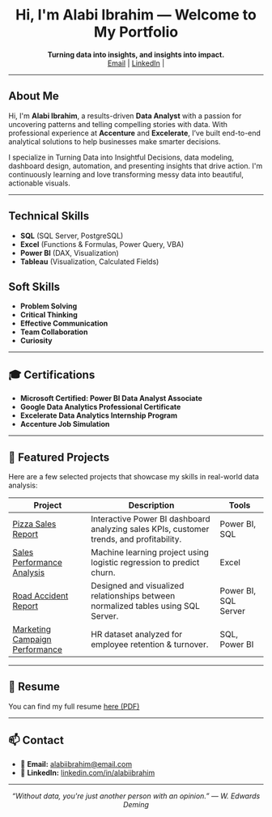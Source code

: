 <h1 align="center">Hi, I'm Alabi Ibrahim — Welcome to My Portfolio</h1>

<p align="center">
  <b>Turning data into insights, and insights into impact.</b><br>
  <a href="mailto:alabi0147@gmail.com">Email</a> |
  <a href="https://www.linkedin.com/in/alabi-ibrahim-73332b236">LinkedIn</a> |
</p>

---

## About Me

Hi, I'm **Alabi Ibrahim**, a results-driven **Data Analyst** with a passion for uncovering patterns and telling compelling stories with data. With professional experience at **Accenture** and **Excelerate**, I’ve built end-to-end analytical solutions to help businesses make smarter decisions.

I specialize in Turning Data into Insightful Decisions, data modeling, dashboard design, automation, and presenting insights that drive action. I'm continuously learning and love transforming messy data into beautiful, actionable visuals.

---

## Technical Skills 
- **SQL** (SQL Server, PostgreSQL)
- **Excel** (Functions & Formulas, Power Query, VBA)
- **Power BI** (DAX, Visualization)
- **Tableau** (Visualization, Calculated Fields)

## Soft Skills
- **Problem Solving**
- **Critical Thinking**
- **Effective Communication**
- **Team Collaboration**
- **Curiosity**

---

## 🎓 Certifications

- **Microsoft Certified: Power BI Data Analyst Associate**
- **Google Data Analytics Professional Certificate**
- **Excelerate Data Analytics Internship Program**
- **Accenture Job Simulation**

---

## 🚀 Featured Projects

Here are a few selected projects that showcase my skills in real-world data analysis:

| Project | Description | Tools |
|--------|-------------|-------|
| [Pizza Sales Report](https://alabiibrahim.github.io/Pizza-sales-report/) | Interactive Power BI dashboard analyzing sales KPIs, customer trends, and profitability. | Power BI, SQL |
| [Sales Performance Analysis](https://alabiibrahim.github.io/Sales-Performance-Analysis/) | Machine learning project using logistic regression to predict churn. | Excel |
| [Road Accident Report](https://alabiibrahim.github.io/Road-accident-report/) | Designed and visualized relationships between normalized tables using SQL Server. | Power BI, SQL Server |
| [Marketing Campaign Performance](https://alabiibrahim.github.io/Marketing-Campaign-Performance-Analysis/) | HR dataset analyzed for employee retention & turnover. | SQL, Power BI |

---

## 📄 Resume

You can find my full resume [here (PDF)](https://github.com/alabiibrahim/myportfolio/blob/main/Resume/ALABI%20IBRAHIM_Pro%20Resume.pdf)

---

## 📫 Contact

- 📧 **Email:** [alabiibrahim@email.com](mailto:alabi0147@gmail.com)
- 💼 **LinkedIn:** [linkedin.com/in/alabiibrahim](https://www.linkedin.com/in/alabiibrahim)

---

<p align="center">
  <i>“Without data, you're just another person with an opinion.” — W. Edwards Deming</i>
</p>
